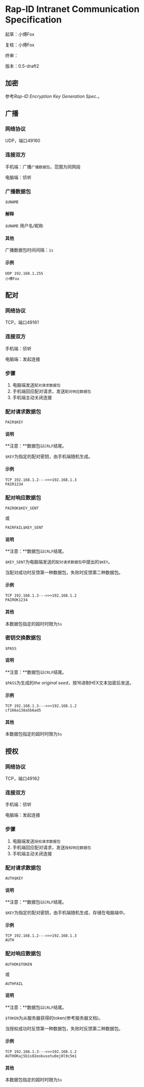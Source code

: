 Rap-ID Intranet Communication Specification
=====

起草：小傅Fox

复核：小傅Fox

终审：

版本：0.5-draft2

加密
-----

参考*Rap-ID Encryption Key Generation Spec.*。

广播
-----

### 网络协议

UDP，端口49160

### 连接双方

手机端：广播`广播数据包`，范围为同网段

电脑端：侦听

### 广播数据包

```
$UNAME
```

#### 解释

`$UNAME` 用户名/昵称

#### 其他

广播数据包时间间隔：`1s`

#### 示例

```
UDP 192.168.1.255
小傅Fox
```

配对
-----

### 网络协议

TCP，端口49161

### 连接双方

手机端：侦听

电脑端：发起连接

### 步骤

1. 电脑端发送`配对请求数据包`
2. 手机端回应配对请求，发送`配对响应数据包`
3. 手机端主动关闭连接

### 配对请求数据包

```
PAIR$KEY
```

#### 说明

**注意：**数据包以`CRLF`结尾。

`$KEY`为指定的配对密钥，由手机端随机生成。

#### 示例

```
TCP 192.168.1.2--->>>192.168.1.3
PAIR1234
```

### 配对响应数据包

```
PAIROK$KEY_SENT
```

或

```
PAIRFAIL$KEY_SENT
```

#### 说明

**注意：**数据包以`CRLF`结尾。

`$KEY_SENT`为电脑端发送的`配对请求数据包`中提出的`$KEY`。

当配对成功时反馈第一种数据包，失败时反馈第二种数据包。

#### 示例

```
TCP 192.168.1.3--->>>192.168.1.2
PAIROK1234
```

#### 其他

本数据包指定的超时时限为`5s`

### 密钥交换数据包

```
$PASS
```

#### 说明

**注意：**数据包以`CRLF`结尾。

`$PASS`为生成的*the original seed*，按16进制HEX文本加密后发送。

#### 示例

```
TCP 192.168.1.3--->>>192.168.1.2
cf166a138a5b6ad5
```

#### 其他

本数据包指定的超时时限为`5s`

授权
-----

### 网络协议

TCP，端口49162

### 连接双方

手机端：侦听

电脑端：发起连接

### 步骤

1. 电脑端发送`授权请求数据包`
2. 手机端回应配对请求，发送`授权响应数据包`
3. 手机端主动关闭连接

### 配对请求数据包

```
AUTH$KEY
```

#### 说明

**注意：**数据包以`CRLF`结尾。

`$KEY`为指定的配对密钥，由手机端随机生成，存储在电脑端中。

#### 示例

```
TCP 192.168.1.2--->>>192.168.1.3
AUTH
```

### 配对响应数据包

```
AUTHOK$TOKEN
```

或

```
AUTHFAIL
```

#### 说明

**注意：**数据包以`CRLF`结尾。

`$TOKEN`为从服务器获得的token(参考服务器文档)。

当授权成功时反馈第一种数据包，失败时反馈第二种数据包。

#### 示例

```
TCP 192.168.1.3--->>>192.168.1.2
AUTHOKaj5b1s02eokusotu0ej0l9c5m1
```

#### 其他

本数据包指定的超时时限为`5s`